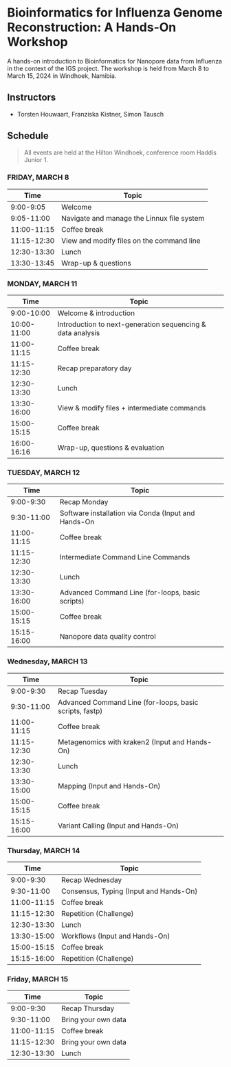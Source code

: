 # Bioinformatics for Influenza Genome Reconstruction: A Hands-On Workshop
A hands-on introduction to Bioinformatics for Nanopore data from Influenza in the context of the IGS project.
The workshop is held from March 8 to March 15, 2024 in Windhoek, Namibia.

## Instructors
* Torsten Houwaart, Franziska Kistner, Simon Tausch

## Schedule
> All events are held at the Hilton Windhoek, conference room Haddis Junior 1.


### <a name="0"></a> FRIDAY, MARCH 8
| Time        | Topic |
| --          | --               |
| 9:00-9:05   | Welcome |
| 9:05-11:00  | Navigate and manage the Linnux file system |
| 11:00-11:15 | Coffee break |
| 11:15-12:30 | View and modify files on the command line|
| 12:30-13:30 | Lunch |
| 13:30-13:45 | Wrap-up & questions|

### <a name="1"></a> MONDAY, MARCH 11
| Time        | Topic |
| --          | --               |
| 9:00-10:00  | Welcome & introduction |
| 10:00-11:00 | Introduction to next-generation sequencing & data analysis |
| 11:00-11:15 | Coffee break |
| 11:15-12:30 | Recap preparatory day |
| 12:30-13:30 | Lunch |
| 13:30-16:00 | View & modify files + intermediate commands |
| 15:00-15:15 | Coffee break |
| 16:00-16:16 | Wrap-up, questions & evaluation |

### <a name="1"></a> TUESDAY, MARCH 12
| Time        | Topic |
| --          | --               |
| 9:00-9:30  | Recap Monday |
| 9:30-11:00 | Software installation via Conda (Input and Hands-On |
| 11:00-11:15 | Coffee break |
| 11:15-12:30 | Intermediate Command Line Commands |
| 12:30-13:30 | Lunch |
| 13:30-16:00 | Advanced Command Line (for-loops, basic scripts)  |
| 15:00-15:15 | Coffee break |
| 15:15-16:00 | Nanopore data quality control |


### <a name="2"></a> Wednesday, MARCH 13
| Time        | Topic |
| --          | --               |
| 9:00-9:30  | Recap Tuesday |
| 9:30-11:00 | Advanced Command Line (for-loops, basic scripts, fastp) |
| 11:00-11:15 | Coffee break |
| 11:15-12:30 | Metagenomics with kraken2 (Input and Hands-On) |
| 12:30-13:30 | Lunch |
| 13:30-15:00 | Mapping (Input and Hands-On) |
| 15:00-15:15 | Coffee break |
| 15:15-16:00 | Variant Calling (Input and Hands-On) |

### <a name="3"></a> Thursday, MARCH 14
| Time        | Topic |
| --          | --               |
| 9:00-9:30  | Recap Wednesday |
| 9:30-11:00 | Consensus, Typing (Input and Hands-On) |
| 11:00-11:15 | Coffee break |
| 11:15-12:30 | Repetition (Challenge) |
| 12:30-13:30 | Lunch |
| 13:30-15:00 | Workflows (Input and Hands-On) |
| 15:00-15:15 | Coffee break |
| 15:15-16:00 | Repetition (Challenge) |

### <a name="4"></a> Friday, MARCH 15
| Time        | Topic |
| --          | --               |
| 9:00-9:30  | Recap Thursday |
| 9:30-11:00 | Bring your own data |
| 11:00-11:15 | Coffee break |
| 11:15-12:30 | Bring your own data |
| 12:30-13:30 | Lunch |


